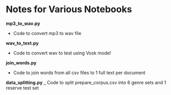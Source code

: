  # Notes for Various Notebooks 

 __mp3_to_wav.py__
 - Code to convert mp3 to wav file

 __wav_to_text.py__
 - Code to convert wav to test using Vosk model

 __join_words.py__
- Code to join words from all csv files to 1 full text per document

__data_splitting.py__
_ Code to split prepare_corpus.csv into 6 genre sets and 1 reserve test set
